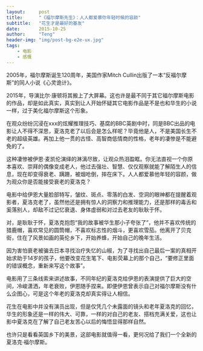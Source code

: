 ```yaml
---
layout:     post
title:      "《福尔摩斯先生》：人人都爱慕你年轻时候的容颜"
subtitle:   "花生才是最好的基友"
date:       2015-10-25
author:     "Teng"
header-img: "img/post-bg-e2e-ux.jpg"
tags:
    - 电影
    - 感慨
---
```


2005年，福尔摩斯诞生120周年，美国作家Mitch Cullin出版了一本“反福尔摩斯”的同人小说《心灵诡计》。

2015年，导演比尔·康顿将其搬上了大屏幕。这也许是最不同于其它福尔摩斯电影的作品，却是如此真实，真实到让人开始怀疑其它电影作品是不是也和华生的小说一样，过于美化福尔摩斯这个形象。



在观众纷纷沉浸在xxx的炫耀推理技巧、基腐的BBC英剧中时，同是BBC出品的电影让人不得不深思，夏洛克老了以后会是怎么样呢？毕竟他是人，不是美国长生不老的超级英雄。再加上他一贯的古怪、高智商低情商的性格，老年的凄惨是不能避免的了。

这种凄惨被伊恩·麦凯伦演绎的淋漓尽致，让观众热泪盈眶。你无法直视一个你原本喜欢、崇拜的偶像变成老人，他过去强壮、智慧、仅仅观察就能了解陌生人的信息，现在却变得衰老、蹒跚，被烟呛倒，摔在床下。人人都爱慕他年轻的容颜，做为观众你是否能接受衰老的夏洛克？



电影中给伊恩大量脸部特写，皱纹、斑点、零落的白发、空洞的眼神都在提醒着观影者，夏洛克老了，虽然他还是拥有惊人的洞察力和推理能力，还是那样的毒舌和奚落别人，却敌不过记忆衰退、身体虚弱和对过去老友的耿耿于怀。

对，是耿耿于怀，夏洛克抱怨“我的故事被华生那小子夸张了”，他并不喜欢传统的猎鹿帽，喜欢常见的圆筒帽，不喜欢标志性的烟斗，更喜欢雪茄。他离开了贝克街，住在了风景如画的英伦乡下，开始养蜂，开始自己的晚年生活。

因为害怕衰老被骗去日本寻找治疗失忆的山椒，为了寻找出自己最后一案的真相开始求助于14岁的孩子，他要改变花生笔下、电影荧幕上的那个自己，“要修正里面的错误概念，重新来写这个故事”。



电影用了三条线索来讲述故事，不同年纪的夏洛克给伊恩的表演提供了巨大的空间，冷峻潇洒，年老衰败，伊恩随手捏来。即便伊恩曾表示自己对福尔摩斯没有什么企图心，可是这个年老的夏洛克却真实得让人相信。

花生在电影中并没有演员出现，但是仅凭几个未露面的镜头和老年夏洛克的回忆，华生的形象还是一样的伟大、可靠，一样的对自己的老友、搭档充满关爱，这也让影中夏洛克在了解了自己老友苦心以后的悔悟显得那样自然。



也许只是看看英国乡下的美景，这部电影就值得一看，更何况给了我们一个全新的夏洛克·福尔摩斯。
